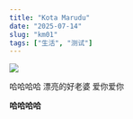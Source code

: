 ```yaml
---
title: "Kota Marudu"
date: "2025-07-14"
slug: "km01"
tags: ["生活", "测试"]
---
```

![](https://prod-files-secure.s3.us-west-2.amazonaws.com/112d0858-5090-4d34-a606-b75eb8d65fd2/c7b45876-473c-4fb6-85d3-cb84a84bfc51/1000201235.jpg?X-Amz-Algorithm=AWS4-HMAC-SHA256&X-Amz-Content-Sha256=UNSIGNED-PAYLOAD&X-Amz-Credential=ASIAZI2LB4664G36NAZ4%2F20250725%2Fus-west-2%2Fs3%2Faws4_request&X-Amz-Date=20250725T054418Z&X-Amz-Expires=3600&X-Amz-Security-Token=IQoJb3JpZ2luX2VjEBUaCXVzLXdlc3QtMiJIMEYCIQDsmRDsVZMpJBAdFH8Vwjdhzs2FrcnqTtLv5IiXUMGPJAIhAKRm4MIMc9gkKnPTVQwCA90jAXXYQmllnViIaykbOtuaKv8DCD4QABoMNjM3NDIzMTgzODA1IgwzR62NvVmVYtm8uAsq3AM0fRUDCS4Ano3s04YgJU7AU4GdhwClesvqpR0zIaxSPEvnzSkJ54XYPDYL79FEF5HwJRuSlGu7bnwVTR2l77Yki1XO2WFIYPZQ1kRavk0baeb4zoRv7%2Fu8Dfd0uwseNs6Gnm8D1jtyrtTVkuxiOTDjiSTBDq6Ylp7E9vQJFZ0mijhl03Gs5PwCbyZp1GVFCFTvUQ%2FXPA2zjwYRGlkvFhD1DbOzQWYNRnhd2B2BYeRO3USNb3TgpYguldxMkp2r503OILDgWHvfYA%2BACKHjeh1zVULQmun4b79Q%2BhhlvbMVYboiz1ML7Y3np%2BlWHp4t9R06At0%2FoVGA2ZOTxA1ZoqJeaWAlr8BTvE7AIFAqmTWxbLCxx9k4MI4fChieiKuWcNyG4uPJftp0u%2B6gU9JYJ0Fgo947Yl1NUTqgWknHTHjCCi9JbU80Qo0qos1r5SN0YKprEKaUxkzYJbt3S%2FB1QkUj481mcUbYyFgHFiXzCy48YkB%2B2mEMaDsfheG4EyCGLC5mBEMaUGgLPZvlbivcj2k9G%2BQUtvOT4gX5RzzZLW%2B%2FmVO%2FgTjBWGWvJnDyRvg892ApbTvv5ZYij5ImWWjkwukeTyDGLHAsnx%2FJYVb76XqNxWCHgsgdxDr9CWiXrjDBpozEBjqkAWTgTudMMZr2GtFPiLhZeknaymdYAiZPkC3ondLL26j03JaKfyZm%2BJhoPjw4YitzBHX%2F45RneyNo%2BnZwGxJ4s59wDZGVGPWAhd5h9elNYTrGaEGtxo6NBFRXUBaN1Q7D8u7glBwGeLRIXcAVIHu23p4N9WKFEVEKo%2FUspy96zOtmXdaSYSI7Ly9a6V3Hs9FtuTZ2xmmPNVsfVPvI3Zr4WpX6yXI3&X-Amz-Signature=b3f0c1dd625fc8cdd1d2eb348478b2fe532f5b745b97a41be35a9d807d8b87d5&X-Amz-SignedHeaders=host&x-amz-checksum-mode=ENABLED&x-id=GetObject)


哈哈哈哈  漂亮的好老婆  爱你爱你


**哈哈哈哈**

